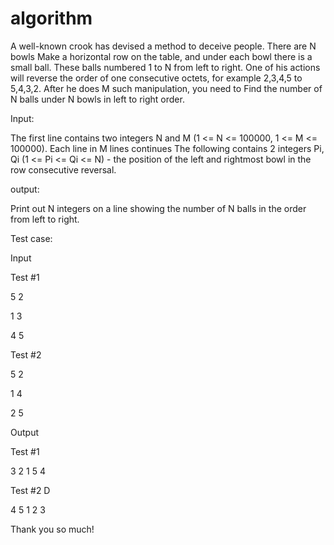 # algorithm

A well-known crook has devised a method to deceive people. There are N bowls Make a horizontal row on the table, and under each bowl there is a small ball. These balls numbered 1 to N from left to right. One of his actions will reverse the order of one consecutive octets, for example 2,3,4,5 to 5,4,3,2. After he does M such manipulation, you need to Find the number of N balls under N bowls in left to right order.

Input:

The first line contains two integers N and M (1 <= N <= 100000, 1 <= M <= 100000). Each line in M lines continues The following contains 2 integers Pi, Qi (1 <= Pi <= Qi <= N) - the position of the left and rightmost bowl in the row consecutive reversal.

output:

Print out N integers on a line showing the number of N balls in the order from left to right.

Test case:

Input

Test #1

5 2

1 3

4 5

Test #2

5 2

1 4

2 5

Output

Test #1

3 2 1 5 4

Test #2 D

4 5 1 2 3

Thank you so much!

